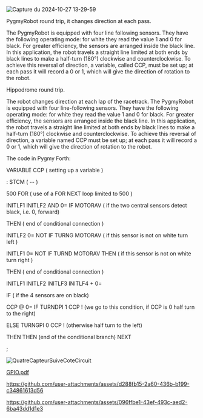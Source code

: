 
![Capture du 2024-10-27 13-29-59](https://github.com/user-attachments/assets/0979873f-cc47-4ed7-bb14-5a71dd0c5b63)


PygmyRobot round trip, it changes direction at each pass.

The PygmyRobot is equipped with four line following sensors. They have the following operating mode: for white they read the value 1 and 0 for black. For greater efficiency, the sensors are arranged inside the black line. In this application, the robot travels a straight line limited at both ends by black lines to make a half-turn (180°) clockwise and counterclockwise. To achieve this reversal of direction, a variable, called CCP, must be set up; at each pass it will record a 0 or 1, which will give the direction of rotation to the robot.

Hippodrome round trip.

The robot changes direction at each lap of the racetrack.
The PygmyRobot is equipped with four line-following sensors. They have the following operating mode: for white they read the value 1 and 0 for black. For greater efficiency, the sensors are arranged inside the black line. In this application, the robot travels a straight line limited at both ends by black lines to make a half-turn (180°) clockwise and counterclockwise. To achieve this reversal of direction, a variable named CCP must be set up; at each pass it will record a 0 or 1, which will give the direction of rotation to the robot.

The code in Pygmy Forth:

VARIABLE CCP ( setting up a variable )

: STCM ( -- )

500 FOR ( use of a FOR NEXT loop limited to 500 )

INITLF1 INITLF2 AND 0= IF MOTORAV ( if the two central sensors detect black, i.e. 0, forward)

THEN ( end of conditional connection )

INITLF2 0= NOT IF TURNG MOTORAV ( if this sensor is not on white turn left )

INITLF1 0= NOT IF TURND MOTORAV THEN ( if this sensor is not on white turn right )

THEN ( end of conditional connection )

INITLF1 INITLF2 INITLF3 INITLF4 + 0=

IF ( if the 4 sensors are on black)

CCP @ 0= IF TURNDPI 1 CCP ! (we go to this condition, if CCP is 0 half turn to the right)

ELSE TURNGPI 0 CCP ! (otherwise half turn to the left)

THEN THEN (end of the conditional branch)
NEXT

;

![QuatreCapteurSuiveCoteCircuit](https://github.com/user-attachments/assets/741c5867-5506-43ec-8074-e568392f5999)

[GPIO.pdf](https://github.com/user-attachments/files/17533583/GPIO.pdf)



https://github.com/user-attachments/assets/d288fb15-2a60-436b-b199-c34861613d56



https://github.com/user-attachments/assets/096ffbe1-43ef-493c-aed2-6ba43dd1d1e3



